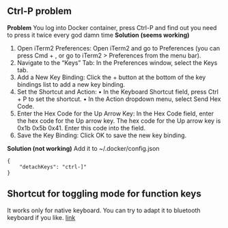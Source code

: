 ## Ctrl-P problem

**Problem**
    You log into Docker container, press Ctrl-P and find out you need to press it twice every god damn time
**Solution (seems working)**

1. Open iTerm2 Preferences:
Open iTerm2 and go to Preferences (you can press Cmd + , or go to iTerm2 > Preferences from the menu bar).
2. Navigate to the “Keys” Tab:
In the Preferences window, select the Keys tab.
3. Add a New Key Binding:
Click the + button at the bottom of the key bindings list to add a new key binding.
4. Set the Shortcut and Action:
• In the Keyboard Shortcut field, press Ctrl + P to set the shortcut.
• In the Action dropdown menu, select Send Hex Code.
5. Enter the Hex Code for the Up Arrow Key:
In the Hex Code field, enter the hex code for the Up arrow key. The hex code for the Up arrow key is 0x1b 0x5b 0x41. Enter this code into the field.
6. Save the Key Binding:
Click OK to save the new key binding.

**Solution (not working)**
Add it to  ~/.docker/config.json

```
{
    "detachKeys": "ctrl-]"
}
```

## Shortcut for toggling mode for function keys

It works only for native keyboard. You can try to adapt it to bluetooth keyboard if you like.
[link](https://www.reddit.com/r/shortcuts/comments/17h8mmy/macos_sonoma_toggle_function_keys_f1f2)
